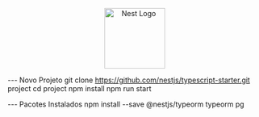 

<p align="center">
  <a href="http://nestjs.com/" target="blank"><img src="https://nestjs.com/img/logo-small.svg" width="120" alt="Nest Logo" /></a>
</p> 

--- Novo Projeto
git clone https://github.com/nestjs/typescript-starter.git project
cd project
npm install
npm run start

--- Pacotes Instalados
npm install --save @nestjs/typeorm typeorm pg